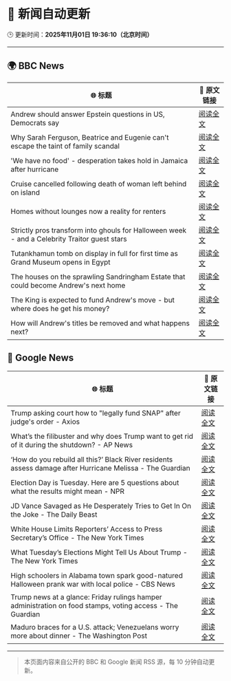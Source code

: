 # 🧠 新闻自动更新

🕒 更新时间：**2025年11月01日 19:36:10（北京时间）**

---

## 🌍 BBC News

| 🌐 标题 | 🔗 原文链接 |
|--------|-------------|
| Andrew should answer Epstein questions in US, Democrats say | [阅读全文](https://www.bbc.com/news/articles/c3dnnpvjkjvo?at_medium=RSS&at_campaign=rss) |
| Why Sarah Ferguson, Beatrice and Eugenie can't escape the taint of family scandal | [阅读全文](https://www.bbc.com/news/articles/cy8vrzpgxnro?at_medium=RSS&at_campaign=rss) |
| 'We have no food' - desperation takes hold in Jamaica after hurricane | [阅读全文](https://www.bbc.com/news/articles/c0jdd186l0go?at_medium=RSS&at_campaign=rss) |
| Cruise cancelled following death of woman left behind on island | [阅读全文](https://www.bbc.com/news/articles/c5y44ly3vg2o?at_medium=RSS&at_campaign=rss) |
| Homes without lounges now a reality for renters | [阅读全文](https://www.bbc.com/news/articles/c93063q2lzeo?at_medium=RSS&at_campaign=rss) |
| Strictly pros transform into ghouls for Halloween week - and a Celebrity Traitor guest stars | [阅读全文](https://www.bbc.com/news/articles/c2lp72n0p0vo?at_medium=RSS&at_campaign=rss) |
| Tutankhamun tomb on display in full for first time as Grand Museum opens in Egypt | [阅读全文](https://www.bbc.com/news/articles/ckg4q403rpzo?at_medium=RSS&at_campaign=rss) |
| The houses on the sprawling Sandringham Estate that could become Andrew's next home | [阅读全文](https://www.bbc.com/news/articles/c201zvrpvw9o?at_medium=RSS&at_campaign=rss) |
| The King is expected to fund Andrew's move - but where does he get his money? | [阅读全文](https://www.bbc.com/news/articles/cwy5lzq94gqo?at_medium=RSS&at_campaign=rss) |
| How will Andrew's titles be removed and what happens next? | [阅读全文](https://www.bbc.com/news/articles/c5ylk9r336zo?at_medium=RSS&at_campaign=rss) |

## 📰 Google News

| 🌐 标题 | 🔗 原文链接 |
|--------|-------------|
| Trump asking court how to "legally fund SNAP" after judge's order - Axios | [阅读全文](https://news.google.com/rss/articles/CBMihgFBVV95cUxNaG44S3RKSjhiRndwaDAzc2pxNnZfY2l3YnBQVEZMMXIxcGpoMkZaS0RJbVFrRnlPUTFRQWFDeWF1TWxralVNdkt4ZWdqWG5XNVMyNDBpSklFMEpxV1lZSFIwNEtVUml0VjhoNTJQYmNrcVBNRmo1eDNBMlhTLWlVWVo5aHdUdw?oc=5) |
| What’s the filibuster and why does Trump want to get rid of it during the shutdown? - AP News | [阅读全文](https://news.google.com/rss/articles/CBMimgFBVV95cUxPOUhRQy1tUkJ5ZERsb1lPQ0hIZGJmQVVGNENnZGUxNUNWNHl2OG1sNXdDT2d3bm9FMUphcC1xVEptS0x1b0RnOW5RZVJGNXFzRWxqc3p6elRlWXI5S0dpWE8wRDFpSlJQTHcxNnNVTWxLelRoX3lCZUtid3U3VjFLZXNldDY1emxlSUJjMm5PWmc4YnJfek1TTnJn?oc=5) |
| ‘How do you rebuild all this?’ Black River residents assess damage after Hurricane Melissa - The Guardian | [阅读全文](https://news.google.com/rss/articles/CBMiswFBVV95cUxNQjlaUTN5WWczbV9MZ2hsZGZWc0E0TzBfcUFPYUlMQzZvb1c3ek54M3ZPd3NzTDNfaEllRzRvUnpBei1Dd3IxTUdjNzNNYndicHpXLTFFbmxucl9DMUdPOXlZb1dQSGJxVGU0bVRqQldBc1VpMFQ0LUNuQXJERzBZblJNT3hNb3pOb0Q2R1JmY01DMG0zS3pTazNFWkREUVp0eUdaeUJ0UV9pTlNBQ3JXekV3dw?oc=5) |
| Election Day is Tuesday. Here are 5 questions about what the results might mean - NPR | [阅读全文](https://news.google.com/rss/articles/CBMigAFBVV95cUxOai1yWFJRQzNaZVZQN2RvdXh6OExrSGoxVEdtNmpSblNXam5sVFZMaExodDBTVWpnWGp1YTFIa2libUhkZ0hFZVRvbXNKQWFzczI1RDFsNWhqc0VYQkZjdkxMNEJURWpuLXhpa012U2hNQ3U3dVAwLUpWWUpRTWl5dw?oc=5) |
| JD Vance Savaged as He Desperately Tries to Get In On the Joke - The Daily Beast | [阅读全文](https://news.google.com/rss/articles/CBMimAFBVV95cUxNYURvcE9LejBKTmY5SnNFeXFJVDVPLXlDVGZxajRmNVlBXzh1OUdCNmdxS2RoeDY4UGktT2xjREJOd19fd3ZvcWt1bGJ1N3ZzTWNjZjJzUy1wRVl6T1JJWEVhU09sbEc3ZnJFUWFFa0RNem9BUW15Um1vNElVQ3NPTVQ5d29kN0NsTkp3Y0xjTWp3eFJ3T3Fhaw?oc=5) |
| White House Limits Reporters’ Access to Press Secretary’s Office - The New York Times | [阅读全文](https://news.google.com/rss/articles/CBMigAFBVV95cUxNMzk3OGNzTkVHZW1WQXRjdy1rU0RpdkhXd0VvVnlNeFNNN2d3MEZkbUs5M1N6RFF0SHhhS0IydnRKX2M0QVpVcFdhc1lLbEVLaWh5LU1jMl9FM0FWdTg0TkNSZ2Q0MV9UbnR3QUc2UkhPUWE4S0k0eW13aWNFZ3lwTg?oc=5) |
| What Tuesday’s Elections Might Tell Us About Trump - The New York Times | [阅读全文](https://news.google.com/rss/articles/CBMikwFBVV95cUxPNVdhRXpXWG1IR21LTU5FREVRTVhLVnZaUjRiT2tGUzBEOHd4dkdJaFNkRWNhYzJyY0xveVZzS1E4cTNyNWg4TXNtLS1tcVVNYm5CUUpjaHh4UktGYXV5WE8wNHVoRGJna1lUbHRXMGVISTZIZGRrNF9LaDJlMC1XSkV6RWU3cmIwUjV1SVNEbXd4aEE?oc=5) |
| High schoolers in Alabama town spark good-natured Halloween prank war with local police - CBS News | [阅读全文](https://news.google.com/rss/articles/CBMijwFBVV95cUxNYzROcGtfdlhGX0RlVDJ3a19oWEY0WExSUUxaMVBTX1lHZU4zUGo1WTV1NV9fUGlQTXJPcTZVTFU1LUI5TUx4ckYxUXM4VGUwQ1RpNHBDWGFCQWQtZnV2WTllSER2OVREc0d6eFk4NHZfS0tSbnVJa056MllENXBublVRWnlIWnlzc1VZNmJ0WdIBlAFBVV95cUxPbVVnaGFCcC1rMUV4T0FMcTA4WElyVjZ6eUs5RU5SZ1dyakQyc0NJLW1LaVdXTm1yQllHVGJKMXVmQXpybVNxZE1KTVJHZTFZcmg5eEdHLUJKWUlUazFzd3dPb1Q1RzVKdnBVZ19Zbmxvd0JEaXR3dnYwMm92V0hQZWwxOVMtUjB6OHd4ci1mUEJpYS02?oc=5) |
| Trump news at a glance: Friday rulings hamper administration on food stamps, voting access - The Guardian | [阅读全文](https://news.google.com/rss/articles/CBMikAFBVV95cUxNUzFmQ05OT1FGWmpDMWdMNjBpTFgwa2J3RTlqbXpTZTJnWnBqVmVVamVyMVBCQmU2SmRPZ0tvZjJEUTVnd2s2Z0YxR1VYaURsM2RXeW9hSU1iRDA3WTZNcGROc1I4LVVEdHI3Sk13czVhUFl4TzFZZGtrMmw3aGVZX1l1TTJ6TXBEdm1LZFA5WmI?oc=5) |
| Maduro braces for a U.S. attack; Venezuelans worry more about dinner - The Washington Post | [阅读全文](https://news.google.com/rss/articles/CBMihwFBVV95cUxPRVRiclRtSlRDcllQMzVMQkxCNUdVa0VERHdRbm1KRUFlRmk1MmRLSUZESHVkcFQ4TVJhUGZNZTRnN1VQOWVjelZ5d2hXWmFsLV9uRC0zT255VDl4YUNBa05HVUJ3VzhsenFqRFZhTHUwN0JlckNyT0hubEp5M2pqZWJqX0M0eVk?oc=5) |

---
> 本页面内容来自公开的 BBC 和 Google 新闻 RSS 源，每 10 分钟自动更新。
